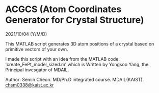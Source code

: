 # ACGCS (Atom Coordinates Generator for Crystal Structure)

2021/10/04 (Y/M/D)

This MATLAB script generates 3D atom positions of a crystal based on primitive vectors of your own.

I made this script with an idea from the MATLAB code: 'create_FePt_model_sized.m'
which is Written by Yongsoo Yang, the Principal invesgator of MDAIL.

Author: Semin Cheon. MD/Ph.D integrated course. MDAIL(KAIST). chsm0338@kaist.ac.kr
